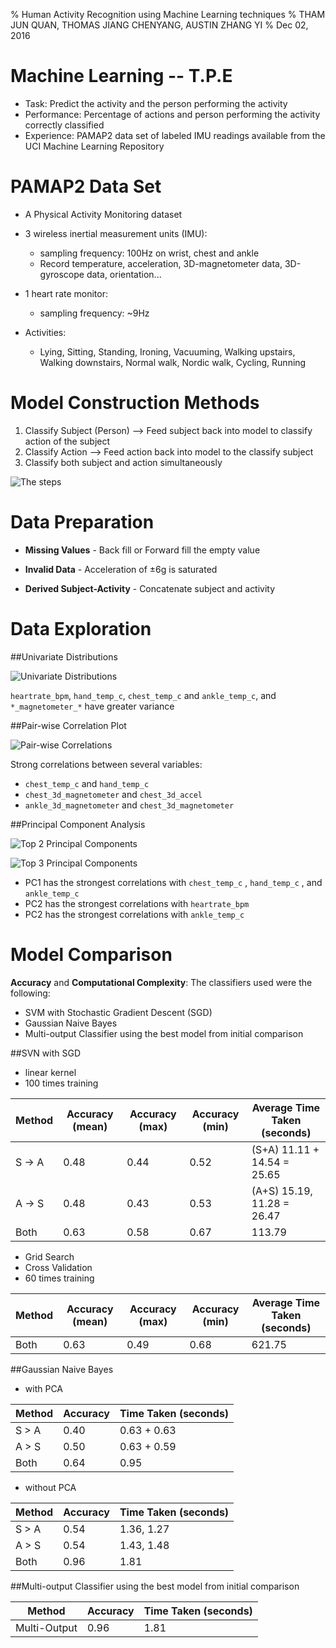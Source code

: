 % Human Activity Recognition using Machine Learning techniques
% THAM JUN QUAN, THOMAS JIANG CHENYANG, AUSTIN ZHANG YI
% Dec 02, 2016

# Machine Learning -- T.P.E

- Task: Predict the activity and the person performing the activity
- Performance: Percentage of actions and person performing the activity correctly classified
- Experience: PAMAP2 data set of labeled IMU readings available from the UCI Machine Learning Repository

# PAMAP2 Data Set

- A Physical Activity Monitoring dataset

- 3 wireless inertial measurement units (IMU):
   - sampling frequency: 100Hz  on wrist, chest and ankle
   - Record temperature, acceleration, 3D-magnetometer data, 3D-gyroscope data, orientation...
   
- 1 heart rate monitor:
   - sampling frequency: ~9Hz

- Activities:
   - Lying, Sitting, Standing, Ironing, Vacuuming, Walking upstairs, Walking downstairs, Normal walk, Nordic walk, Cycling, Running

# Model Construction Methods

1. Classify Subject (Person) --> Feed subject back into model to classify action of the subject
2. Classify Action --> Feed action back into model to the classify subject
3. Classify both subject and action simultaneously

![The steps](../plots/Prediction_Steps.jpg?raw=true "Prediction Steps")

# Data Preparation

* **Missing Values** - Back fill or Forward fill the empty value

* **Invalid Data** - Acceleration of ±6g is saturated

* **Derived Subject-Activity** - Concatenate subject and activity 

# Data Exploration

##Univariate Distributions

![Univariate Distributions](../plots/var_distribution.png)

`heartrate_bpm`, `hand_temp_c`, `chest_temp_c` and `ankle_temp_c`, and `*_magnetometer_*` have greater variance

##Pair-wise Correlation Plot

![Pair-wise Correlations](../plots/correlation.png)

Strong correlations between several variables:

* `chest_temp_c` and `hand_temp_c`
* `chest_3d_magnetometer` and `chest_3d_accel`
* `ankle_3d_magnetometer` and `chest_3d_magnetometer`

##Principal Component Analysis

![Top 2 Principal Components](../plots/pca_2components.png)

![Top 3 Principal Components](../plots/pca_3components.png)

* PC1 has the strongest correlations with `chest_temp_c` , `hand_temp_c` , and `ankle_temp_c`
* PC2 has the strongest correlations with `heartrate_bpm`
* PC2 has the strongest correlations with `ankle_temp_c`

# Model Comparison

**Accuracy** and **Computational Complexity**: The classifiers used were the following:

* SVM with Stochastic Gradient Descent (SGD)
* Gaussian Naive Bayes
* Multi-output Classifier using the best model from initial comparison

##SVN with SGD

- linear kernel
- 100 times training

Method | Accuracy (mean) | Accuracy (max) | Accuracy (min) | Average Time Taken (seconds)
--- | --- | --- | --- | ---
S -> A | 0.48 | 0.44 | 0.52 | (S+A) 11.11 + 14.54 = 25.65
A -> S | 0.48 | 0.43 | 0.53 | (A+S) 15.19, 11.28 = 26.47
Both | 0.63 | 0.58 | 0.67 | 113.79

- Grid Search 
- Cross Validation
- 60 times training

Method | Accuracy (mean) | Accuracy (max) | Accuracy (min) | Average Time Taken (seconds)
--- | --- | --- | --- | ---
Both | 0.63 | 0.49 | 0.68 | 621.75

##Gaussian Naive Bayes

- with PCA

Method | Accuracy | Time Taken (seconds)
--- | --- | ---
S > A | 0.40 | 0.63 + 0.63
A > S | 0.50 | 0.63 + 0.59
Both | 0.64 | 0.95

- without PCA

Method | Accuracy | Time Taken (seconds)
--- | --- | ---
S > A | 0.54 | 1.36, 1.27
A > S | 0.54 | 1.43, 1.48
Both | 0.96 | 1.81

##Multi-output Classifier using the best model from initial comparison

Method | Accuracy | Time Taken (seconds)
--- | --- | ---
Multi-Output | 0.96 | 1.81